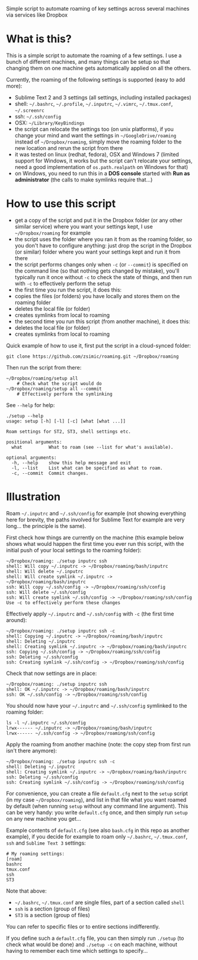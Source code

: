 Simple script to automate roaming of key settings across several machines via services like Dropbox

What is this?
=============

This is a simple script to automate the roaming of a few settings.
I use a bunch of different machines, and many things can be setup so that changing them on one machine gets automatically applied on all the others.

Currently, the roaming of the following settings is supported (easy to add more):

- Sublime Text 2 and 3 settings (all settings, including installed packages)
- shell: `~/.bashrc`, `~/.profile`, `~/.inputrc`, `~/.vimrc`, `~/.tmux.conf`, `~/.screenrc`
- ssh: `~/.ssh/config`
- OSX: `~/Library/KeyBindings`
- the script can relocate the settings too (on unix platforms), if you change your mind and want the settings
  in `~/GoogleDrive/roaming` instead of `~/Dropbox/roaming`, simply move the roaming folder to the new location and rerun the script from there
- it was tested on linux (redhat, fedora), OSX and Windows 7
  (limited support for Windows, it works but the script can't relocate your settings, need a good implementation of `os.path.realpath` on Windows for that)
- on Windows, you need to run this in a **DOS console** started with **Run as administrator** (the calls to make symlinks require that...)

How to use this script
======================

- get a copy of the script and put it in the Dropbox folder (or any other similar service) where you want your settings kept, I use `~/Dropbox/roaming` for example
- the script uses the folder where you ran it from as the roaming folder, so you don't have to configure anything:
  just drop the script in the Dropbox (or similar) folder where you want your settings kept and run it from there
- the script performs changes only when `-c` (or `--commit`) is specified on the command line (so that nothing gets changed by mistake),
  you'll typically run it once without `-c` to check the state of things, and then run with `-c` to effectively perform the setup
- the first time you run the script, it does this:
 - copies the files (or folders) you have locally and stores them on the roaming folder
 - deletes the local file (or folder)
 - creates symlinks from local to roaming
- the second time you run this script (from another machine), it does this:
 - deletes the local file (or folder)
 - creates symlinks from local to roaming

Quick example of how to use it, first put the script in a cloud-synced folder:

    git clone https://github.com/zsimic/roaming.git ~/Dropbox/roaming

Then run the script from there:

    ~/Dropbox/roaming/setup all
        # Check what the script would do
    ~/Dropbox/roaming/setup all --commit
        # Effectively perform the symlinking

See `--help` for help:

    ./setup --help
    usage: setup [-h] [-l] [-c] [what [what ...]]

    Roam settings for ST2, ST3, shell settings etc.

    positional arguments:
      what          What to roam (see --list for what's available).

    optional arguments:
      -h, --help    show this help message and exit
      -l, --list    List what can be specified as what to roam.
      -c, --commit  Commit changes.

Illustration
============

Roam `~/.inputrc` and `~/.ssh/config` for example
(not showing everything here for brevity, the paths involved for Sublime Text for example are very long... the principle is the same).

First check how things are currently on the machine
(this example below shows what would happen the first time you ever run this script, with the initial push of your local settings to the roaming folder):

    ~/Dropbox/roaming: ./setup inputrc ssh
    shell: Will copy ~/.inputrc -> ~/Dropbox/roaming/bash/inputrc
    shell: Will delete ~/.inputrc
    shell: Will create symlink ~/.inputrc -> ~/Dropbox/roaming/bash/inputrc
    ssh: Will copy ~/.ssh/config -> ~/Dropbox/roaming/ssh/config
    ssh: Will delete ~/.ssh/config
    ssh: Will create symlink ~/.ssh/config -> ~/Dropbox/roaming/ssh/config
    Use -c to effectively perform these changes

Effectively apply `~/.inputrc` and `~/.ssh/config` with `-c` (the first time around):

    ~/Dropbox/roaming: ./setup inputrc ssh -c
    shell: Copying ~/.inputrc -> ~/Dropbox/roaming/bash/inputrc
    shell: Deleting ~/.inputrc
    shell: Creating symlink ~/.inputrc -> ~/Dropbox/roaming/bash/inputrc
    ssh: Copying ~/.ssh/config -> ~/Dropbox/roaming/ssh/config
    ssh: Deleting ~/.ssh/config
    ssh: Creating symlink ~/.ssh/config -> ~/Dropbox/roaming/ssh/config

Check that now settings are in place:

    ~/Dropbox/roaming: ./setup inputrc ssh
    shell: OK ~/.inputrc -> ~/Dropbox/roaming/bash/inputrc
    ssh: OK ~/.ssh/config -> ~/Dropbox/roaming/ssh/config

You should now have your `~/.inputrc` and `~/.ssh/config` symlinked to the roaming folder:

    ls -l ~/.inputrc ~/.ssh/config
    lrwx------ ~/.inputrc -> ~/Dropbox/roaming/bash/inputrc
    lrwx------ ~/.ssh/config -> ~/Dropbox/roaming/ssh/config


Apply the roaming from another machine (note: the copy step from first run isn't there anymore):

    ~/Dropbox/roaming: ./setup inputrc ssh -c
    shell: Deleting ~/.inputrc
    shell: Creating symlink ~/.inputrc -> ~/Dropbox/roaming/bash/inputrc
    ssh: Deleting ~/.ssh/config
    ssh: Creating symlink ~/.ssh/config -> ~/Dropbox/roaming/ssh/config

For convenience, you can create a file `default.cfg` next to the `setup` script (in my case `~/Dropbox/roaming`),
and list in that file what you want roamed by default (when running `setup` without any command line argument).
This can be very handy: you write `default.cfg` once, and then simply run `setup` on any new machine you get...

Example contents of `default.cfg` (see also `bash.cfg` in this repo as another example),
if you decide for example to roam only `~/.bashrc`, `~/.tmux.conf`, `ssh` and `Sublime Text 3` settings:

    # My roaming settings:
    [roam]
    bashrc
    tmux.conf
    ssh
    ST3

Note that above:
- `~/.bashrc`, `~/.tmux.conf` are single files, part of a section called `shell`
- `ssh` is a section (group of files)
- `ST3` is a section (group of files)

You can refer to specific files or to entire sections indifferently.

If you define such a `default.cfg` file, you can then simply run `./setup` (to check what would be done)
and `./setup -c` on each machine, without having to remember each time which settings to specify...
